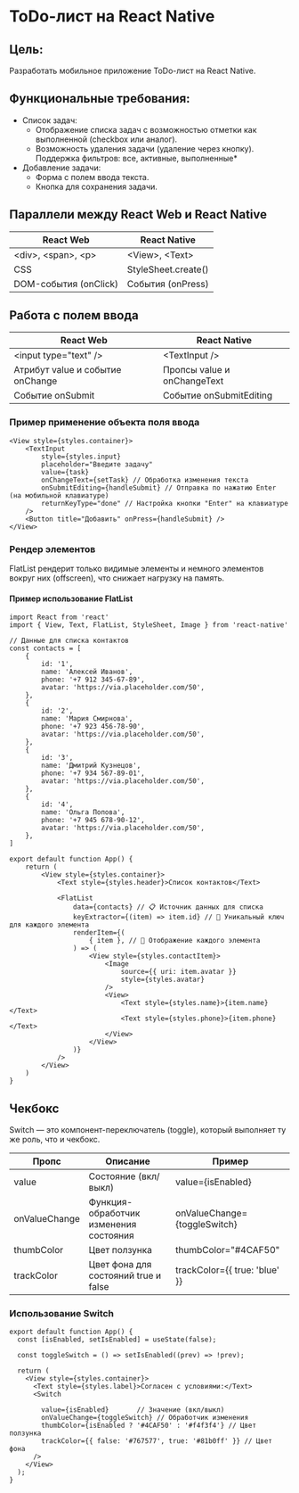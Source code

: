 # ToDo-лист на React Native

## Цель:

Разработать мобильное приложение ToDo-лист на React Native.

## Функциональные требования:

- Список задач:
    - Отображение списка задач с возможностью отметки как выполненной (checkbox или аналог).
    - Возможность удаления задачи (удаление через кнопку).
      Поддержка фильтров: все, активные, выполненные\*
- Добавление задачи:
    - Форма с полем ввода текста.
    - Кнопка для сохранения задачи.

## Параллели между React Web и React Native

| React Web                            | React Native               |
| ------------------------------------ | -------------------------- |
| &lt;div&gt;, &lt;span&gt;, &lt;p&gt; | &lt;View&gt;, &lt;Text&gt; |
| CSS                                  | StyleSheet.create()        |
| DOM-события (onClick)                | События (onPress)          |

## Работа с полем ввода

| React Web                        | React Native                |
| -------------------------------- | --------------------------- |
| &lt;input type="text" /&gt;      | &lt;TextInput /&gt;         |
| Атрибут value и событие onChange | Пропсы value и onChangeText |
| Событие onSubmit                 | Событие onSubmitEditing     |

### Пример применение объекта поля ввода

```tsx
<View style={styles.container}>
    <TextInput
        style={styles.input}
        placeholder="Введите задачу"
        value={task}
        onChangeText={setTask} // Обработка изменения текста
        onSubmitEditing={handleSubmit} // Отправка по нажатию Enter (на мобильной клавиатуре)
        returnKeyType="done" // Настройка кнопки "Enter" на клавиатуре
    />
    <Button title="Добавить" onPress={handleSubmit} />
</View>
```

### Рендер элементов

FlatList рендерит только видимые элементы и немного элементов вокруг них (offscreen), что снижает нагрузку на память.

#### Пример использование FlatList

```tsx
import React from 'react'
import { View, Text, FlatList, StyleSheet, Image } from 'react-native'

// Данные для списка контактов
const contacts = [
    {
        id: '1',
        name: 'Алексей Иванов',
        phone: '+7 912 345-67-89',
        avatar: 'https://via.placeholder.com/50',
    },
    {
        id: '2',
        name: 'Мария Смирнова',
        phone: '+7 923 456-78-90',
        avatar: 'https://via.placeholder.com/50',
    },
    {
        id: '3',
        name: 'Дмитрий Кузнецов',
        phone: '+7 934 567-89-01',
        avatar: 'https://via.placeholder.com/50',
    },
    {
        id: '4',
        name: 'Ольга Попова',
        phone: '+7 945 678-90-12',
        avatar: 'https://via.placeholder.com/50',
    },
]

export default function App() {
    return (
        <View style={styles.container}>
            <Text style={styles.header}>Список контактов</Text>

            <FlatList
                data={contacts} // 📋 Источник данных для списка
                keyExtractor={(item) => item.id} // 🔑 Уникальный ключ для каждого элемента
                renderItem={(
                    { item }, // 🎨 Отображение каждого элемента
                ) => (
                    <View style={styles.contactItem}>
                        <Image
                            source={{ uri: item.avatar }}
                            style={styles.avatar}
                        />
                        <View>
                            <Text style={styles.name}>{item.name}</Text>
                            <Text style={styles.phone}>{item.phone}</Text>
                        </View>
                    </View>
                )}
            />
        </View>
    )
}
```

## Чекбокс

Switch — это компонент-переключатель (toggle), который выполняет ту же роль, что и чекбокс.

| Пропс         | Описание                               | Пример                        |
| ------------- | -------------------------------------- | ----------------------------- |
| value         | Состояние (вкл/выкл)                   | value={isEnabled}             |
| onValueChange | Функция-обработчик изменения состояния | onValueChange={toggleSwitch}  |
| thumbColor    | Цвет ползунка                          | thumbColor="#4CAF50"          |
| trackColor    | Цвет фона для состояний true и false   | trackColor={{ true: 'blue' }} |

### Использование Switch

```tsx
export default function App() {
  const [isEnabled, setIsEnabled] = useState(false);

  const toggleSwitch = () => setIsEnabled((prev) => !prev);

  return (
    <View style={styles.container}>
      <Text style={styles.label}>Согласен с условиями:</Text>
      <Switch

        value={isEnabled}       // Значение (вкл/выкл)
        onValueChange={toggleSwitch} // Обработчик изменения
        thumbColor={isEnabled ? '#4CAF50' : '#f4f3f4'} // Цвет ползунка
        trackColor={{ false: '#767577', true: '#81b0ff' }} // Цвет фона
      />
    </View>
  );
}
```
